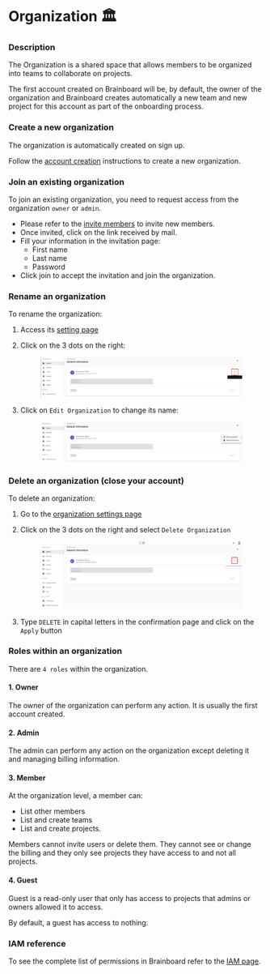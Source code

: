 # Organization 🏛️

### Description

The Organization is a shared space that allows members to be organized into teams to collaborate on projects.

The first account created on Brainboard will be, by default, the owner of the organization and Brainboard creates automatically a new team and new project for this account as part of the onboarding process.

### Create a new organization

The organization is automatically created on sign up.

Follow the [account creation](https://gitlab.com/brainboard/brainboard/-/blob/main/account-billing/account/README.md) instructions to create a new organization.

### Join an existing organization

To join an existing organization, you need to request access from the organization `owner` or `admin`.

* Please refer to the [invite members](https://gitlab.com/brainboard/brainboard/-/blob/main/account-billing/invite-members/README.md) to invite new members.
* Once invited, click on the link received by mail.
* Fill your information in the invitation page:
  * First name
  * Last name
  * Password
* Click join to accept the invitation and join the organization.

### Rename an organization

To rename the organization:

1. Access its [setting page](https://app.brainboard.co/settings/general)
2.  Click on the 3 dots on the right:&#x20;

    <figure><img src="../.gitbook/assets/organization-setting-page.png" alt=""><figcaption></figcaption></figure>
3.  Click on `Edit Organization` to change its name:&#x20;

    <figure><img src="../.gitbook/assets/organization-setting-page-modal.png" alt=""><figcaption></figcaption></figure>

### Delete an organization (close your account)

To delete an organization:

1. Go to the [organization settings page](https://app.brainboard.co/settings/general)
2.  Click on the 3 dots on the right and select `Delete Organization`&#x20;

    <figure><img src="../.gitbook/assets/delete-orga.png" alt=""><figcaption></figcaption></figure>
3. Type `DELETE` in capital letters in the confirmation page and click on the `Apply` button

### Roles within an organization

There are `4 roles` within the organization.

#### 1. Owner

The owner of the organization can perform any action. It is usually the first account created.

#### 2. Admin

The admin can perform any action on the organization except deleting it and managing billing information.

#### 3. Member

At the organization level, a member can:

* List other members
* List and create teams
* List and create projects.

Members cannot invite users or delete them. They cannot see or change the billing and they only see projects they have access to and not all projects.

#### 4. Guest

Guest is a read-only user that only has access to projects that admins or owners allowed it to access.

By default, a guest has access to nothing.

### IAM reference

To see the complete list of permissions in Brainboard refer to the [IAM page](../security/iam.md).
